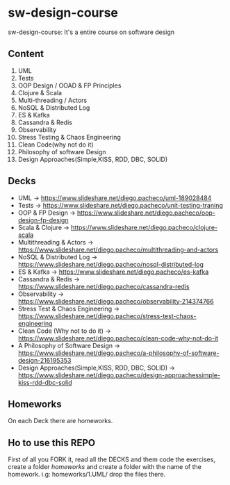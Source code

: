 # sw-design-course
sw-design-course: It's a entire course on software design

## Content

1.  UML
2.  Tests
3.  OOP Design / OOAD & FP Principles
4.  Clojure & Scala
5.  Multi-threading / Actors
6.  NoSQL & Distributed Log
7.  ES & Kafka
8.  Cassandra & Redis
9.  Observability
10. Stress Testing & Chaos Engineering
11. Clean Code(why not do it)
12. Philosophy of software Design
13. Design Approaches(Simple,KISS, RDD, DBC, SOLID)

## Decks

* UML -> https://www.slideshare.net/diego.pacheco/uml-189028484
* Tests -> https://www.slideshare.net/diego.pacheco/unit-testing-traning
* OOP & FP Design -> https://www.slideshare.net/diego.pacheco/oop-design-fp-design
* Scala & Clojure -> https://www.slideshare.net/diego.pacheco/clojure-scala
* Multithreading & Actors -> https://www.slideshare.net/diego.pacheco/multithreading-and-actors
* NoSQL & Distributed Log -> https://www.slideshare.net/diego.pacheco/nosql-distributed-log
* ES & Kafka -> https://www.slideshare.net/diego.pacheco/es-kafka
* Cassandra & Redis -> https://www.slideshare.net/diego.pacheco/cassandra-redis
* Observability -> https://www.slideshare.net/diego.pacheco/observability-214374766 
* Stress Test & Chaos Engineering -> https://www.slideshare.net/diego.pacheco/stress-test-chaos-engineering
* Clean Code (Why not to do it) -> https://www.slideshare.net/diego.pacheco/clean-code-why-not-do-it
* A Philosophy of Software Design -> https://www.slideshare.net/diego.pacheco/a-philosophy-of-software-design-216195353
* Design Approaches(Simple,KISS, RDD, DBC, SOLID) -> https://www.slideshare.net/diego.pacheco/design-approachessimple-kiss-rdd-dbc-solid

## Homeworks 

On each Deck there are homeworks. 

## Ho to use this REPO

First of all you FORK it, read all the DECKS and them code the exercises, </BR>
create a folder *homeworks* and create a folder with the name of the homework. i.g: homeworks/1.UML/ drop the files there. 

